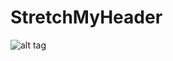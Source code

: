 # StretchMyHeader

![alt tag](https://cloud.githubusercontent.com/assets/10688684/7164958/fb176290-e358-11e4-9f50-58de9133bfe6.gif?raw=1)


